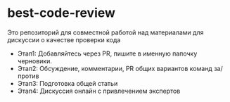 # best-code-review

Это репозиторий для совместной работой над материалами для дискуссии о качестве проверки кода

 * Этап1: Добавляйтесь через PR, пишите в именную папочку черновики.
 * Этап2: Обсуждение, комментарии, PR общих вариантов команд за/против
 * Этап3: Подготовка общей статьи
 * Этап4: Дискуссия онлайн с привлечением экспертов
